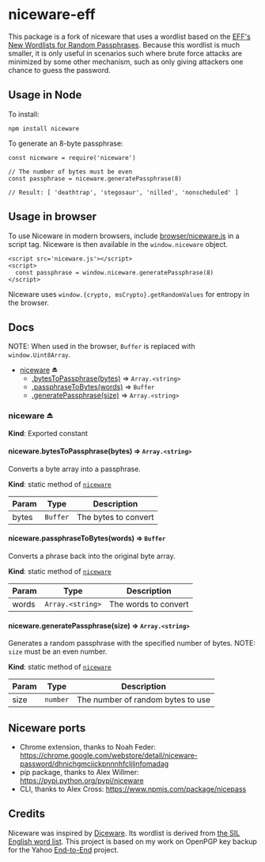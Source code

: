 # niceware-eff

This package is a fork of niceware that uses a wordlist based on the [EFF's New Wordlists for Random Passphrases](https://www.eff.org/deeplinks/2016/07/new-wordlists-random-passphrases). Because this wordlist is much smaller, it is only useful in scenarios such where brute force attacks are minimized by some other mechanism, such as only giving attackers one chance to guess the password.

## Usage in Node

To install:

```
npm install niceware
```

To generate an 8-byte passphrase:

```
const niceware = require('niceware')

// The number of bytes must be even
const passphrase = niceware.generatePassphrase(8)

// Result: [ 'deathtrap', 'stegosaur', 'nilled', 'nonscheduled' ]
```

## Usage in browser

To use Niceware in modern browsers, include
[browser/niceware.js](browser/niceware.js) in a script
tag. Niceware is then available in the `window.niceware` object.

```
<script src='niceware.js'></script>
<script>
  const passphrase = window.niceware.generatePassphrase(8)
</script>
```

Niceware uses `window.{crypto, msCrypto}.getRandomValues` for entropy in the browser.

## Docs

NOTE: When used in the browser, `Buffer` is replaced with `window.Uint8Array`.

* [niceware](#exp_module_niceware--niceware) ⏏
    * [.bytesToPassphrase(bytes)](#module_niceware--niceware.bytesToPassphrase) ⇒ <code>Array.&lt;string&gt;</code>
    * [.passphraseToBytes(words)](#module_niceware--niceware.passphraseToBytes) ⇒ <code>Buffer</code>
    * [.generatePassphrase(size)](#module_niceware--niceware.generatePassphrase) ⇒ <code>Array.&lt;string&gt;</code>

<a name="exp_module_niceware--niceware"></a>

### niceware ⏏
**Kind**: Exported constant  
<a name="module_niceware--niceware.bytesToPassphrase"></a>

#### niceware.bytesToPassphrase(bytes) ⇒ <code>Array.&lt;string&gt;</code>
Converts a byte array into a passphrase.

**Kind**: static method of [<code>niceware</code>](#exp_module_niceware--niceware)  

| Param | Type | Description |
| --- | --- | --- |
| bytes | <code>Buffer</code> | The bytes to convert |

<a name="module_niceware--niceware.passphraseToBytes"></a>

#### niceware.passphraseToBytes(words) ⇒ <code>Buffer</code>
Converts a phrase back into the original byte array.

**Kind**: static method of [<code>niceware</code>](#exp_module_niceware--niceware)  

| Param | Type | Description |
| --- | --- | --- |
| words | <code>Array.&lt;string&gt;</code> | The words to convert |

<a name="module_niceware--niceware.generatePassphrase"></a>

#### niceware.generatePassphrase(size) ⇒ <code>Array.&lt;string&gt;</code>
Generates a random passphrase with the specified number of bytes.
NOTE: `size` must be an even number.

**Kind**: static method of [<code>niceware</code>](#exp_module_niceware--niceware)  

| Param | Type | Description |
| --- | --- | --- |
| size | <code>number</code> | The number of random bytes to use |


## Niceware ports

* Chrome extension, thanks to Noah Feder: https://chrome.google.com/webstore/detail/niceware-password/dhnichgmciickpnnnhfcljljnfomadag
* pip package, thanks to Alex Willmer: https://pypi.python.org/pypi/niceware
* CLI, thanks to Alex Cross: https://www.npmjs.com/package/nicepass

## Credits

Niceware was inspired by
[Diceware](http://world.std.com/~reinhold/diceware.html). Its wordlist is
derived from [the SIL English word list](https://web.archive.org/web/20180803153208/http://www-01.sil.org/linguistics/wordlists/english/). This project
is based on my work on OpenPGP key backup for the Yahoo
[End-to-End](https://github.com/yahoo/end-to-end) project.

